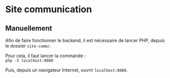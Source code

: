 # Site communication
## Manuellement
Afin de faire fonctionner le backend, il est nécessaire de lancer PHP, depuis
le dossier `site-comm/`.

Pour cela, il faut lancer la commande :  
`php -S localhost:8080`

Puis, depuis un navigateur Internet, ouvrir `localhost:8080`.